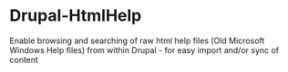 # Drupal-HtmlHelp
Enable browsing and searching of raw html help files (Old Microsoft Windows Help files) from within Drupal - for easy import and/or sync of content
